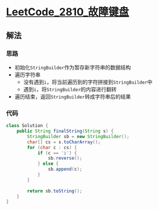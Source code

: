 # [LeetCode_2810_故障键盘](https://leetcode.cn/problems/faulty-keyboard)
## 解法
### 思路
- 初始化`StringBuilder`作为暂存新字符串的数据结构
- 遍历字符串
    - 没有遇到`i`，将当前遍历到的字符拼接到`StringBuilder`中
    - 遇到`i`，将`StringBuilder`的内容进行翻转
- 遍历结束，返回`StringBuilder`转成字符串后的结果
### 代码
```java
class Solution {
    public String finalString(String s) {
        StringBuilder sb = new StringBuilder();
        char[] cs = s.toCharArray();
        for (char c : cs) {
            if (c == 'i') {
                sb.reverse();
            } else {
                sb.append(c);
            }
        }
        
        return sb.toString();
    }
}
```